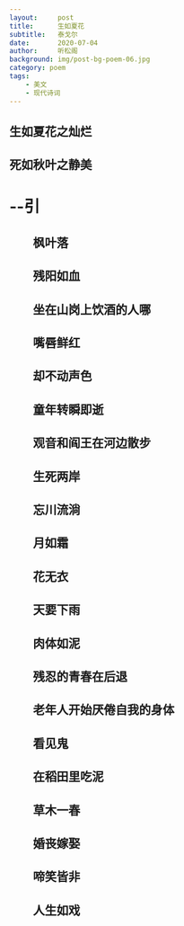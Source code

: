 ```yaml
---
layout:     post
title:      生如夏花
subtitle:   泰戈尔
date:       2020-07-04
author:     听松阁
background: img/post-bg-poem-06.jpg
category: poem
tags:
    - 美文
    - 现代诗词
---
```


## 生如夏花之灿烂

## 死如秋叶之静美

# --引

## 　　枫叶落

## 　　残阳如血

## 　　坐在山岗上饮酒的人哪

## 　　嘴唇鲜红

## 　　却不动声色

## 　　童年转瞬即逝

## 　　观音和阎王在河边散步

## 　　生死两岸

## 　　忘川流淌

## 　　月如霜

## 　　花无衣

## 　　天要下雨

## 　　肉体如泥

## 　　残忍的青春在后退

## 　　老年人开始厌倦自我的身体

## 　　看见鬼

## 　　在稻田里吃泥

## 　　草木一春

## 　　婚丧嫁娶

## 　　啼笑皆非

## 　　人生如戏
